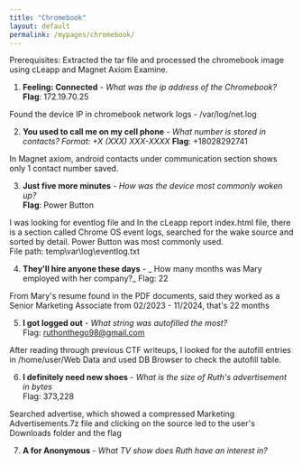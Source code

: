 ```yaml
---
title: "Chromebook"
layout: default
permalink: /mypages/chromebook/
---
```


Prerequisites: Extracted the tar file and processed the chromebook image using cLeapp and Magnet Axiom Examine.

1. **Feeling: Connected** - _What was the ip address of the Chromebook?_
**Flag**: 172.19.70.25  

Found the device IP in chromebook network logs - /var/log/net.log  

2. **You used to call me on my cell phone** - _What number is stored in contacts? Format: +X (XXX) XXX-XXXX_
**Flag**: +18028292741  

In Magnet axiom, android contacts under communication section shows only 1 contact number saved.  

3. **Just five more minutes** - _How was the device most commonly woken up?_  
**Flag**: Power Button  

I was looking for eventlog file and In the cLeapp report index.html file, there is a section called Chrome OS event logs, searched for the wake source and sorted by detail. Power Button was most commonly used.  
File path: temp\var\log\eventlog.txt  

4. **They'll hire anyone these days** - _ How many months was Mary employed with her company?_
Flag: 22

From Mary's resume found in the PDF documents, said they worked as a Senior Marketing Associate from 02/2023 - 11/2024, that's 22 months  

5. **I got logged out** - _What string was autofilled the most?_  
Flag: ruthonthego98@gmail.com  

After reading through previous CTF writeups, I looked for the autofill entries in /home/user/Web Data and used DB Browser to check the autofill table.   

6. **I definitely need new shoes** - _What is the size of Ruth's advertisement in bytes_  
Flag: 373,228  

Searched advertise, which showed a compressed Marketing Advertisements.7z file and clicking on the source led to the user's Downloads folder and the flag  

7. **A for Anonymous** - _What TV show does Ruth have an interest in?_
